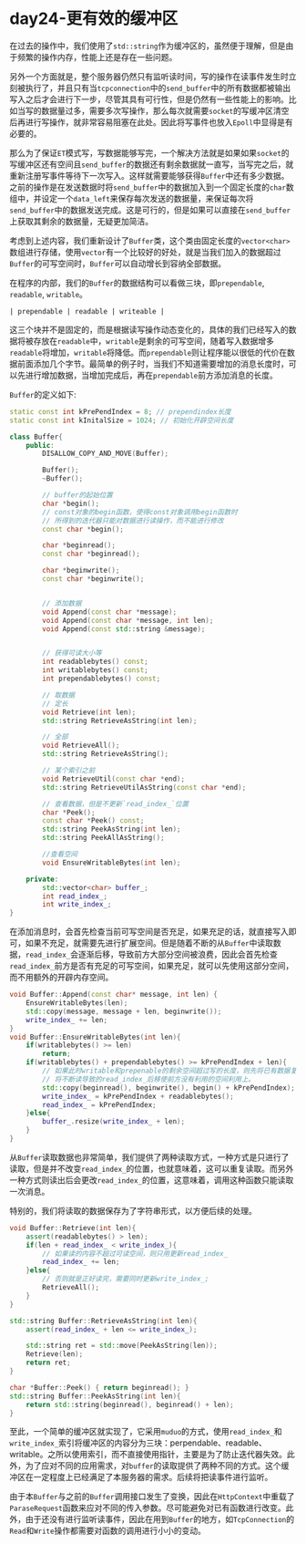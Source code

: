 # day24-更有效的缓冲区

在过去的操作中，我们使用了`std::string`作为缓冲区的，虽然便于理解，但是由于频繁的操作内存，性能上还是存在一些问题。

另外一个方面就是，整个服务器仍然只有监听读时间，写的操作在读事件发生时立刻被执行了，并且只有当`tcpconnection`中的`send_buffer`中的所有数据都被输出写入之后才会进行下一步，尽管其具有可行性，但是仍然有一些性能上的影响。比如当写的数据量过多，需要多次写操作，那么每次就需要`socket`的写缓冲区清空后再进行写操作，就非常容易阻塞在此处。因此将写事件也放入`Epoll`中显得是有必要的。

那么为了保证`ET`模式写，写数据能够写完，一个解决方法就是如果如果`socket`的写缓冲区还有空间且`send_buffer`的数据还有剩余数据就一直写，当写完之后，就重新注册写事件等待下一次写入。这样就需要能够获得`Buffer`中还有多少数据。之前的操作是在发送数据时将`send_buffer`中的数据加入到一个固定长度的`char`数组中，并设定一个`data_left`来保存每次发送的数据量，来保证每次将`send_buffer`中的数据发送完成。这是可行的，但是如果可以直接在`send_buffer`上获取其剩余的数据量，无疑更加简洁。

考虑到上述内容，我们重新设计了`Buffer`类，这个类由固定长度的`vector<char>`数组进行存储，使用`vector`有一个比较好的好处，就是当我们加入的数据超过`Buffer`的可写空间时，`Buffer`可以自动增长到容纳全部数据。

在程序的内部，我们的`Buffer`的数据结构可以看做三块，即`prependable`, `readable`, `writable`。

```shell
| prependable | readable | writeable |
```

这三个块并不是固定的，而是根据读写操作动态变化的，具体的我们已经写入的数据将被存放在`readable`中，`writable`是剩余的可写空间，随着写入数据增多`readable`将增加，`writable`将降低。而`prependable`则让程序能以很低的代价在数据前面添加几个字节。最简单的例子时，当我们不知道需要增加的消息长度时，可以先进行增加数据，当增加完成后，再在`prependable`前方添加消息的长度。


`Buffer`的定义如下:
```c++
static const int kPrePendIndex = 8; // prependindex长度
static const int kInitalSize = 1024; // 初始化开辟空间长度

class Buffer{
    public:
        DISALLOW_COPY_AND_MOVE(Buffer);

        Buffer();
        ~Buffer();

        // buffer的起始位置
        char *begin();
        // const对象的begin函数，使得const对象调用begin函数时
        // 所得到的迭代器只能对数据进行读操作，而不能进行修改
        const char *begin();

        char *beginread();
        const char *beginread();

        char *beginwrite();
        const char *beginwrite();


        // 添加数据
        void Append(const char *message);
        void Append(const char *message, int len);
        void Append(const std::string &message);


        // 获得可读大小等
        int readablebytes() const;
        int writablebytes() const;
        int prependablebytes() const;

        // 取数据
        // 定长
        void Retrieve(int len);
        std::string RetrieveAsString(int len);

        // 全部
        void RetrieveAll();
        std::string RetrieveAsString();

        // 某个索引之前
        void RetrieveUtil(const char *end);
        std::string RetrieveUtilAsString(const char *end);

        // 查看数据，但是不更新`read_index_`位置
        char *Peek();
        const char *Peek() const;
        std::string PeekAsString(int len);
        std::string PeekAllAsString();

        //查看空间
        void EnsureWritableBytes(int len);

    private:
        std::vector<char> buffer_;
        int read_index_;
        int write_index_;
}
```


在添加消息时，会首先检查当前可写空间是否充足，如果充足的话，就直接写入即可，如果不充足，就需要先进行扩展空间。但是随着不断的从`Buffer`中读取数据，`read_index_`会逐渐后移，导致前方大部分空间被浪费，因此会首先检查`read_index_`前方是否有充足的可写空间，如果充足，就可以先使用这部分空间，而不用额外的开辟内存空间。

```c++
void Buffer::Append(const char* message, int len) {
    EnsureWritableBytes(len);
    std::copy(message, message + len, beginwrite());
    write_index_ += len;
}
void Buffer::EnsureWritableBytes(int len){
    if(writablebytes() >= len)
        return;
    if(writablebytes() + prependablebytes() >= kPrePendIndex + len){
        // 如果此时writable和prepenable的剩余空间超过写的长度，则先将已有数据复制到初始位置，
        // 将不断读导致的read_index_后移使前方没有利用的空间利用上。
        std::copy(beginread(), beginwrite(), begin() + kPrePendIndex);
        write_index_ = kPrePendIndex + readablebytes();
        read_index_ = kPrePendIndex;
    }else{
        buffer_.resize(write_index_ + len);
    }
}
```

从`Buffer`读取数据也非常简单，我们提供了两种读取方式，一种方式是只进行了读取，但是并不改变`read_index_`的位置，也就意味着，这可以重复读取。而另外一种方式则读出后会更改`read_index_`的位置，这意味着，调用这种函数只能读取一次消息。

特别的，我们将读取的数据保存为了字符串形式，以方便后续的处理。

```c++
void Buffer::Retrieve(int len){
    assert(readablebytes() > len);
    if(len + read_index_ < write_index_){
        // 如果读的内容不超过可读空间，则只用更新read_index_
        read_index_ += len;
    }else{
        // 否则就是正好读完，需要同时更新write_index_;
        RetrieveAll();
    }
}

std::string Buffer::RetrieveAsString(int len){
    assert(read_index_ + len <= write_index_);

    std::string ret = std::move(PeekAsString(len));
    Retrieve(len);
    return ret;
}

char *Buffer::Peek() { return beginread(); }
std::string Buffer::PeekAsString(int len){
    return std::string(beginread(), beginread() + len);
}

```

至此，一个简单的缓冲区就实现了，它采用`muduo`的方式，使用`read_index_`和`write_index_`索引将缓冲区的内容分为三块：perpendable、readable、writable。之所以使用索引，而不直接使用指针，主要是为了防止迭代器失效。此外，为了应对不同的应用需求，对`buffer`的读取提供了两种不同的方式。这个缓冲区在一定程度上已经满足了本服务器的需求。后续将把读事件进行监听。

由于本`Buffer`与之前的`Buffer`调用接口发生了变换，因此在`HttpContext`中重载了`ParaseRequest`函数来应对不同的传入参数。尽可能避免对已有函数进行改变。此外，由于还没有进行监听读事件，因此在用到`Buffer`的地方，如`TcpConnection`的`Read`和`Write`操作都需要对函数的调用进行小小的变动。



